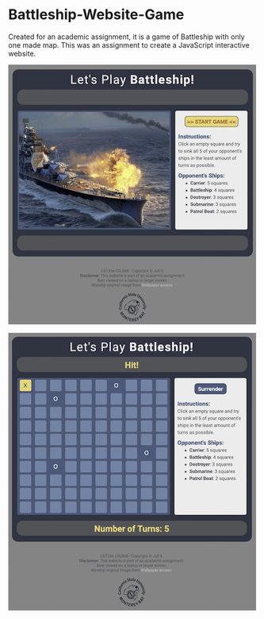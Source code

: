 # Battleship-Website-Game
Created for an academic assignment, it is a game of Battleship with only one made map.  This was an assignment to create a JavaScript interactive website.

![alt text](hw2_0.png)

![alt text](hw2_1.png)
